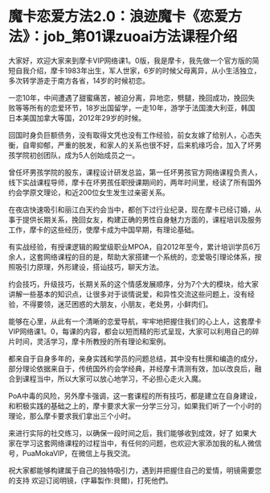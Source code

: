 # 魔卡恋爱方法2.0：浪迹魔卡《恋爱方法》：job_第01课zuoai方法课程介绍

大家好，欢迎大家来到摩卡VIP网络课1。0版，我是摩卡，我先做一个官方版的简短自我介绍，摩卡1983年出生，军人世家，6岁的时候父母离异，从小生活独立，多次转学游走于南方各省，14岁的时候初恋。

一恋10年，中间遭遇了甜蜜痛苦，被迫分离，异地恋，劈腿，挽回成功，挽回失败等等所有的恋爱环节，18岁出国留学，一走10年，游学于法国澳大利亚，韩国日本美国加拿大等国，2012年29岁的时候。

回国时身负巨额债务，没有取得文凭也没有工作经验，前女友嫁了给别人，心态失衡，自卑抑郁，严重的脱发，和家人的关系也很不好，后来机缘巧合，加入了坏男孩学院初创团队，成为5人创始成员之一。

曾任坏男孩学院的股东，课程设计研发总监，第一任坏男孩官方网络课程负责人，线下实战课程导师，摩卡在坏男孩任职授课期间的，两年时间里，经读了所有国外约会学原文理论，和近200位女生发生过亲密关系。

在夜店快速吸引和丽江白天约会当中，都创下过行业纪录，现在摩卡已经订婚，从事于提供长期关系，挽回女友，构建正确的男性自身魅力方面的，课程培训及服务工作，摩卡的这些经历，使摩卡成为中国早期，有理论基础。

有实战经验，有授课逻辑的殿堂级职业MPOA，自2012年至今，累计培训学员6万余人，这套网络课程的目的是，帮助大家搭建一个系统的，恋爱吸引理论体系，按照吸引力原理，外形建设，搭讪技巧，聊天方法。

约会技巧，升级技巧，长期关系的这个情感发展顺序，分为7个大的模块，给大家讲解一些基本的知识点，让很多对于谈情说爱，和异性交流这些问题上，没有经验，不得要领，迷茫困惑的大朋友，小朋友，老处男，小鲜肉们。

能够在心里，从此有一个清晰的恋爱导航，牢牢地把握住我们的心上人，这套摩卡VIP网络课1。0，每课的内容，都会以短而精的形式呈现，大家可以利用自己的碎片时间，灵活学习，摩卡所教授的所有理论和案例。

都来自于自身多年的，亲身实践和学员的问题总结，其中没有杜撰和编造的成分，部分理论依据来自于，传统国外约会学经典，并经摩卡清测有效，加以改良后，融合到课程当中，所以大家可以放心地学习，不必担心走火入魔。

PoA中毒的风险，另外摩卡强调，这一套课程的所有技巧，都是建立在自身建设，和积极实践的基础之上的，摩卡要求大家一分学三分习，如果我们听了一个小时的理论，那么摩卡要求我们拿出三个小时。

来进行实际的社交练习，以确保一段时间之后，我们能够收到成效，好了 如果大家在学习这套网络课程的过程当中，有任何的问题，也欢迎大家添加我的私人微信号，PuaMokaVIP，在微信上与我交流。

祝大家都能够构建属于自己的独特吸引力，遇到并把握住自己的爱情，明镜需要您的支持 欢迎订阅明镜，(字幕製作:貝爾)，打死他們。

